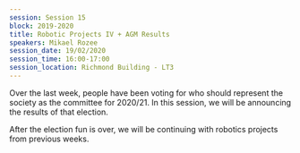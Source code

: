 ```yaml
---
session: Session 15
block: 2019-2020
title: Robotic Projects IV + AGM Results
speakers: Mikael Rozee
session_date: 19/02/2020
session_time: 16:00-17:00
session_location: Richmond Building - LT3
---
```

Over the last week, people have been voting for who should represent the society as the committee for 2020/21. In this session, we will be announcing the results of that election.

After the election fun is over, we will be continuing with robotics projects from previous weeks.

